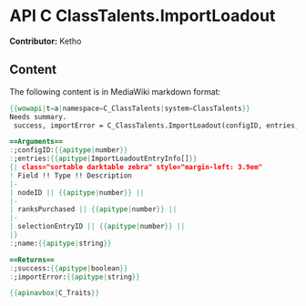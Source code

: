 # API C ClassTalents.ImportLoadout

**Contributor:** Ketho

## Content

The following content is in MediaWiki markdown format:

```mediawiki
{{wowapi|t=a|namespace=C_ClassTalents|system=ClassTalents}}
Needs summary.
 success, importError = C_ClassTalents.ImportLoadout(configID, entries, name)

==Arguments==
:;configID:{{apitype|number}}
:;entries:{{apitype|ImportLoadoutEntryInfo[]}}
{| class="sortable darktable zebra" style="margin-left: 3.9em"
! Field !! Type !! Description
|-
| nodeID || {{apitype|number}} || 
|-
| ranksPurchased || {{apitype|number}} || 
|-
| selectionEntryID || {{apitype|number}} || 
|}
:;name:{{apitype|string}}

==Returns==
:;success:{{apitype|boolean}}
:;importError:{{apitype|string}}

{{apinavbox|C_Traits}}
```